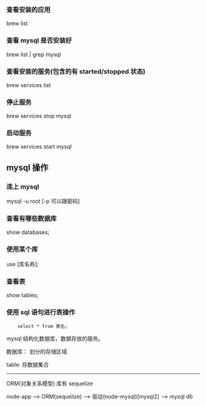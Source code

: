 ### 查看安装的应用

brew list

### 查看 mysql 是否安装好

brew list | grep mysql

### 查看安装的服务(包含的有 started/stopped 状态)

brew services list

### 停止服务

brew services stop mysql

### 启动服务

brew services start mysql

## mysql 操作

### 连上 mysql

mysql -u root [-p 可以跟密码]

### 查看有哪些数据库

show databases;

### 使用某个库

use [库名称];

### 查看表

show tables;

### 使用 sql 语句进行表操作

```
    select * from 表名;
```

mysql
结构化数据库，数据存放的服务。

数据库： 划分的存储区域

table: 存数据集合

---

ORM(对象关系模型) 库有 sequelize

node-app --> ORM(sequelize) --> 驱动(node-mysql)[mysql2] --> mysql db
